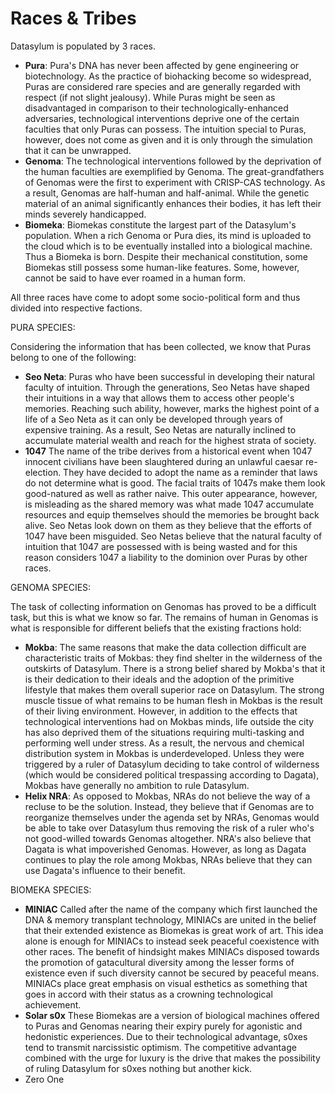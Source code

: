 # Races & Tribes

Datasylum is populated by 3 races.

* **Pura**: Pura's DNA has never been affected by gene engineering or biotechnology. As the practice of biohacking become so widespread, Puras are considered rare species and are generally regarded with respect (if not slight jealousy). While Puras might be seen as disadvantaged in comparison to their technologically-enhanced adversaries, technological interventions deprive one of the certain faculties that only Puras can possess. The intuition special to Puras, however, does not come as given and it is only through the simulation that it can be unwrapped.
* **Genoma**: The technological interventions followed by the deprivation of the human faculties are exemplified by Genoma. The great-grandfathers of Genomas were the first to experiment with CRISP-CAS technology. As a result, Genomas are half-human and half-animal. While the genetic material of an animal significantly enhances their bodies, it has left their minds severely handicapped.
* **Biomeka**: Biomekas constitute the largest part of the Datasylum's population. When a rich Genoma or Pura dies, its mind is uploaded to the cloud which is to be eventually installed into a biological machine. Thus a Biomeka is born. Despite their mechanical constitution, some Biomekas still possess some human-like features. Some, however, cannot be said to have ever roamed in a human form.

All three races have come to adopt some socio-political form and thus divided into respective factions.

PURA SPECIES:

Considering the information that has been collected, we know that Puras belong to one of the following:

* **Seo Neta**: Puras who have been successful in developing their natural faculty of intuition. Through the generations, Seo Netas have shaped their intuitions in a way that allows them to access other people's memories. Reaching such ability, however, marks the highest point of a life of a Seo Neta as it can only be developed through years of expensive training. As a result, Seo Netas are naturally inclined to accumulate material wealth and reach for the highest strata of society.
* **1047** The name of the tribe derives from a historical event when 1047 innocent civilians have been slaughtered during an unlawful caesar re-election. They have decided to adopt the name as a reminder that laws do not determine what is good. The facial traits of 1047s make them look good-natured as well as rather naive. This outer appearance, however, is misleading as the shared memory was what made 1047 accumulate resources and equip themselves should the memories be brought back alive. Seo Netas look down on them as they believe that the efforts of 1047 have been misguided. Seo Netas believe that the natural faculty of intuition that 1047 are possessed with is being wasted and for this reason considers 1047 a liability to the dominion over Puras by other races.

GENOMA SPECIES:

The task of collecting information on Genomas has proved to be a difficult task, but this is what we know so far. The remains of human in Genomas is what is responsible for different beliefs that the existing fractions hold:

* **Mokba**: The same reasons that make the data collection difficult are characteristic traits of Mokbas: they find shelter in the wilderness of the outskirts of Datasylum. There is a strong belief shared by Mokba's that it is their dedication to their ideals and the adoption of the primitive lifestyle that makes them overall superior race on Datasylum. The strong muscle tissue of what remains to be human flesh in Mokbas is the result of their living environment. However, in addition to the effects that technological interventions had on Mokbas minds, life outside the city has also deprived them of the situations requiring multi-tasking and performing well under stress. As a result, the nervous and chemical distribution system in Mokbas is underdeveloped. Unless they were triggered by a ruler of Datasylum deciding to take control of wilderness (which would be considered political trespassing according to Dagata), Mokbas have generally no ambition to rule Datasylum.
* **Helix NRA**: As opposed to Mokbas, NRAs do not believe the way of a recluse to be the solution. Instead, they believe that if Genomas are to reorganize themselves under the agenda set by NRAs, Genomas would be able to take over Datasylum thus removing the risk of a ruler who's not good-willed towards Genomas altogether. NRA's also believe that Dagata is what impoverished Genomas. However, as long as Dagata continues to play the role among Mokbas, NRAs believe that they can use Dagata's influence to their benefit.

BIOMEKA SPECIES:

* **MINIAC** Called after the name of the company which first launched the DNA & memory transplant technology, MINIACs are united in the belief that their extended existence as Biomekas is great work of art. This idea alone is enough for MINIACs to instead seek peaceful coexistence with other races. The benefit of hindsight makes MINIACs disposed towards the promotion of gatacultural diversity among the lesser forms of existence even if such diversity cannot be secured by peaceful means. MINIACs place great emphasis on visual esthetics as something that goes in accord with their status as a crowning technological achievement.
* **Solar s0x** These Biomekas are a version of biological machines offered to Puras and Genomas nearing their expiry purely for agonistic and hedonistic experiences. Due to their technological advantage, s0xes tend to transmit narcissistic optimism. The competitive advantage combined with the urge for luxury is the drive that makes the possibility of ruling Datasylum for s0xes nothing but another kick.
* Zero One
